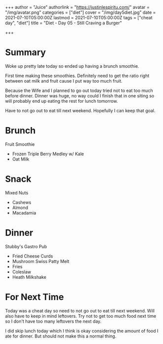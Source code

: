 +++
author = "Juice"
authorlink = "https://justinlespiritu.com/"
avatar = "/img/avatar.png"
categories = ["diet"]
cover = "/img/day5diet.jpg"
date = 2021-07-10T05:00:00Z
lastmod = 2021-07-10T05:00:00Z
tags = ["cheat day", "diet"]
title = "Diet - Day 05 - Still Craving a Burger"

+++
# Summary

Woke up pretty late today so ended up having a brunch smoothie.

First time making these smoothies.  Definitely need to get the ratio right between oat milk and fruit cause I put way too much fruit.

Because the Wife and I planned to go out today tried not to eat too much before dinner.  Dinner was huge, no way could I finish that in one siting so will probably end up eating the rest for lunch tomorrow.

Have to not go out to eat till next weekend.  Hopefully I can keep that goal.

# Brunch

Fruit Smoothie

* Frozen Triple Berry Medley w/ Kale
* Oat Milk

# Snack

Mixed Nuts

* Cashews
* Almond
* Macadamia

# Dinner

Stubby's Gastro Pub

* Fried Cheese Curds
* Mushroom Swiss Patty Melt
* Fries
* Coleslaw
* Heath Milkshake

# For Next Time

Today was a cheat day so need to not go out to eat till next weekend.  Will also have to keep in mind leftovers.  Try not to get too much food next time so I don't have too many leftovers the next day.

I did skip lunch today which I think is okay considering the amount of food I ate for dinner.  But should not make this a normal thing.